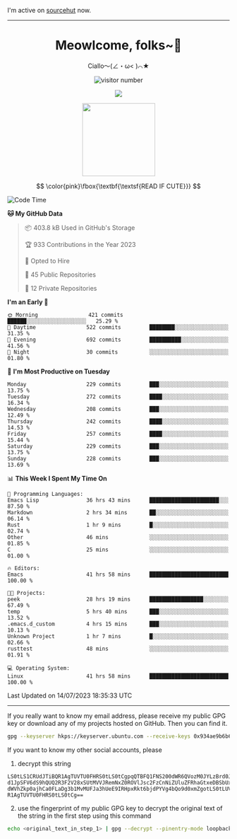 I'm active on [sourcehut](https://sr.ht/~meow_king/) now. 

---

<div align="center">
  <h1>Meowlcome, folks~👋</h1>
  <p>Ciallo～(∠・ω< )⌒★</p>
</div>

<p align="center">
  <img src="https://count.getloli.com/get/@Ziqi-Yang?theme=rule34" alt="visitor number" />
</p>

<p align="center">
  <img src="https://skillicons.dev/icons?i=rust,c,py,flutter,go,java,js,bash,linux,emacs" />
</p>
<p align="center">
  <img height="165" src="https://github-readme-stats.vercel.app/api?username=Ziqi-Yang&show_icons=true&include_all_commits=true&hide_border=true" />
</p>

$$
\color{pink}\fbox{\textbf{\textsf{READ IF CUTE}}}
$$

<!--START_SECTION:waka-->
![Code Time](http://img.shields.io/badge/Code%20Time-1%2C369%20hrs%2015%20mins-blue)

**🐱 My GitHub Data** 

> 📦 403.8 kB Used in GitHub's Storage 
 > 
> 🏆 933 Contributions in the Year 2023
 > 
> 💼 Opted to Hire
 > 
> 📜 45 Public Repositories 
 > 
> 🔑 12 Private Repositories 
 > 
**I'm an Early 🐤** 

```text
🌞 Morning                421 commits         ██████░░░░░░░░░░░░░░░░░░░   25.29 % 
🌆 Daytime                522 commits         ████████░░░░░░░░░░░░░░░░░   31.35 % 
🌃 Evening                692 commits         ██████████░░░░░░░░░░░░░░░   41.56 % 
🌙 Night                  30 commits          ░░░░░░░░░░░░░░░░░░░░░░░░░   01.80 % 
```
📅 **I'm Most Productive on Tuesday** 

```text
Monday                   229 commits         ███░░░░░░░░░░░░░░░░░░░░░░   13.75 % 
Tuesday                  272 commits         ████░░░░░░░░░░░░░░░░░░░░░   16.34 % 
Wednesday                208 commits         ███░░░░░░░░░░░░░░░░░░░░░░   12.49 % 
Thursday                 242 commits         ████░░░░░░░░░░░░░░░░░░░░░   14.53 % 
Friday                   257 commits         ████░░░░░░░░░░░░░░░░░░░░░   15.44 % 
Saturday                 229 commits         ███░░░░░░░░░░░░░░░░░░░░░░   13.75 % 
Sunday                   228 commits         ███░░░░░░░░░░░░░░░░░░░░░░   13.69 % 
```


📊 **This Week I Spent My Time On** 

```text
💬 Programming Languages: 
Emacs Lisp               36 hrs 43 mins      ██████████████████████░░░   87.50 % 
Markdown                 2 hrs 34 mins       ██░░░░░░░░░░░░░░░░░░░░░░░   06.14 % 
Rust                     1 hr 9 mins         █░░░░░░░░░░░░░░░░░░░░░░░░   02.74 % 
Other                    46 mins             ░░░░░░░░░░░░░░░░░░░░░░░░░   01.85 % 
C                        25 mins             ░░░░░░░░░░░░░░░░░░░░░░░░░   01.00 % 

🔥 Editors: 
Emacs                    41 hrs 58 mins      █████████████████████████   100.00 % 

🐱‍💻 Projects: 
peek                     28 hrs 19 mins      █████████████████░░░░░░░░   67.49 % 
temp                     5 hrs 40 mins       ███░░░░░░░░░░░░░░░░░░░░░░   13.52 % 
.emacs.d_custom          4 hrs 15 mins       ███░░░░░░░░░░░░░░░░░░░░░░   10.13 % 
Unknown Project          1 hr 7 mins         █░░░░░░░░░░░░░░░░░░░░░░░░   02.66 % 
rusttest                 48 mins             ░░░░░░░░░░░░░░░░░░░░░░░░░   01.91 % 

💻 Operating System: 
Linux                    41 hrs 58 mins      █████████████████████████   100.00 % 
```


 Last Updated on 14/07/2023 18:35:33 UTC
<!--END_SECTION:waka-->

-----

If you really want to know my email address, please receive my public GPG key or download any of my projects hosted on GitHub. Then you can find it. 
```bash
gpg --keyserver hkps://keyserver.ubuntu.com --receive-keys 0x934ae9b6b6e9ff34
```
If you want to know my other social accounts, please
1) decrypt this string
```
LS0tLS1CRUdJTiBQR1AgTUVTU0FHRS0tLS0tCgpqQTBFQ1FNS200dWR6QVozM0JYLzBrd0JNU0Ru
d1JpSFV6dS9hQUQ2R3F2V28xSUtMVVJRemNxZ0ROVlJsc2FzCnNiZUluZFRhaGtxeDBSbUxEajVq
dWVhZkp0ajhCa0FLaDg3b1MvMUFJa3hUeE9IRHpxRkt6bjdPYVg4bQo9d0xmZgotLS0tLUVORCBQ
R1AgTUVTU0FHRS0tLS0tCg==
```
2) use the fingerprint of my public GPG key to decrypt the original text of the string in the first step using this command
```bash
echo <original_text_in_step_1> | gpg --decrypt --pinentry-mode loopback --armor
```


